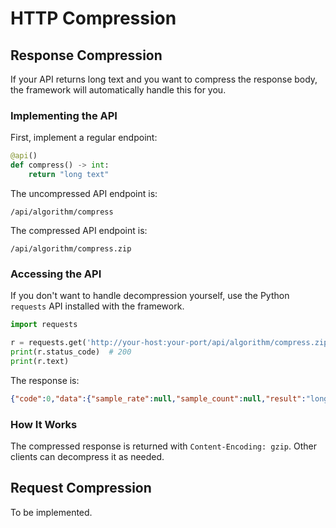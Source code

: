 # HTTP Compression

## Response Compression

If your API returns long text and you want to compress the response body, the framework will automatically handle this for you.

### Implementing the API

First, implement a regular endpoint:

```python
@api()
def compress() -> int:
    return "long text"
```

The uncompressed API endpoint is:

```
/api/algorithm/compress
```

The compressed API endpoint is:

```
/api/algorithm/compress.zip
```

### Accessing the API

If you don't want to handle decompression yourself, use the Python `requests` API installed with the framework.

```python
import requests

r = requests.get('http://your-host:your-port/api/algorithm/compress.zip')
print(r.status_code)  # 200 
print(r.text)
```

The response is:

```json
{"code":0,"data":{"sample_rate":null,"sample_count":null,"result":"long text"}}
```

### How It Works

The compressed response is returned with `Content-Encoding: gzip`. Other clients can decompress it as needed.

## Request Compression

To be implemented.
